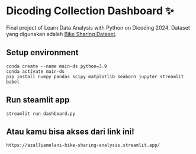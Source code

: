 # Dicoding Collection Dashboard ✨
Final project of Learn Data Analysis with Python on Dicoding 2024. Dataset yang digunakan adalah [Bike Sharing Dataset](https://www.kaggle.com/datasets/lakshmi25npathi/bike-sharing-dataset).

## Setup environment
```
conda create --name main-ds python=3.9
conda activate main-ds
pip install numpy pandas scipy matplotlib seaborn jupyter streamlit babel
```

## Run steamlit app
```
streamlit run dashboard.py
```

## Atau kamu bisa akses dari link ini!
```
https://azalliamelani-bike-sharing-analysis.streamlit.app/
```
